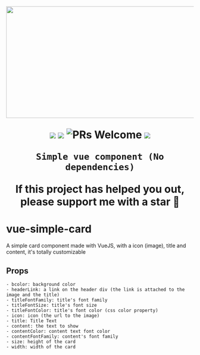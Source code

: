 <h1 align="center">

<p align="center">
  <img src="https://i.imgur.com/czovy76.png" height="300" width="600" />
</p>

<p align="center">
    <img src="https://img.shields.io/badge/vue-js-green">
    <img src="https://img.shields.io/badge/no%20dependencies-vanillajs-green">
    <img alt="PRs Welcome" src="https://img.shields.io/badge/PRs-welcome-green.svg" />
    <img src="https://img.shields.io/badge/license-MIT-green" />
</p>


    Simple vue component (No dependencies)

If this project has helped you out, please support me with a star 🌟

</h1>

# vue-simple-card

A simple card component made with VueJS, with a icon (image), title and content, it's totally customizable

## Props

```
- bcolor: background color
- headerLink: a link on the header div (the link is attached to the image and the title)
- titleFontFamily: title's font family
- titleFontSize: title's font size
- titleFontColor: title's font color (css color property)
- icon: icon (the url to the image)
- title: Title Text
- content: the text to show
- contentColor: content text font color
- contentFontFamily: content's font family
- size: height of the card
- width: width of the card
```
